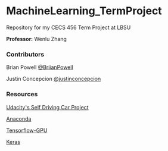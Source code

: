 # MachineLearning_TermProject

Repository for my CECS 456 Term Project at LBSU

**Professor:** Wenlu Zhang

### Contributors

Brian Powell [@BriianPowell](https://github.com/BriianPowell)

Justin Concepcion [@justinconcepcion](https://github.com/justinconcepcion)

### Resources

[Udacity's Self Driving Car Project](https://github.com/udacity/CarND-Behavioral-Cloning-P3)

[Anaconda](https://www.anaconda.com/)

[Tensorflow-GPU](https://www.tensorflow.org/install/)

[Keras](https://keras.io/)
